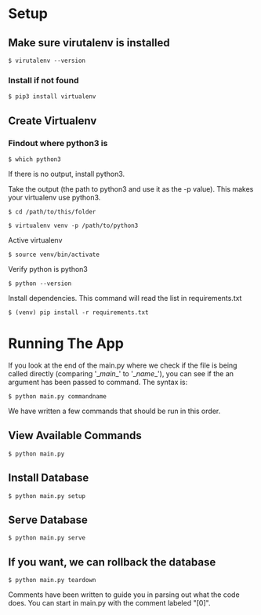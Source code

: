 # Setup

## Make sure virutalenv is installed

    $ virutalenv --version

### Install if not found

    $ pip3 install virtualenv


## Create Virtualenv

### Findout where python3 is

    $ which python3

If there is no output, install python3.

Take the output (the path to python3 and use it as the -p value). This makes your virtualenv use python3.

    $ cd /path/to/this/folder

    $ virtualenv venv -p /path/to/python3

Active virtualenv

    $ source venv/bin/activate

Verify python is python3

    $ python --version

Install dependencies. This command will read the list in requirements.txt

    $ (venv) pip install -r requirements.txt

# Running The App

If you look at the end of the main.py where we check if the file is being called directly (comparing '\__main__' to '\__name__'), you can see if the an argument has been passed to command. The syntax is:

    $ python main.py commandname

We have written a few commands that should be run in this order.


## View Available Commands

    $ python main.py

## Install Database

    $ python main.py setup

## Serve Database

    $ python main.py serve

## If you want, we can rollback the database

    $ python main.py teardown

Comments have been written to guide you in parsing out what the code does. You can start in main.py with the comment labeled "[0]".
